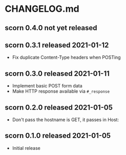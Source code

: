 
# CHANGELOG.md


## scorn 0.4.0 not yet released


## scorn 0.3.1 released 2021-01-12

* Fix duplicate Content-Type headers when POSTing


## scorn 0.3.0 released 2021-01-11

* Implement basic POST form data
* Make HTTP response available via `#_response`


## scorn 0.2.0 released 2021-01-05

* Don't pass the hostname is GET, it passes in Host:


## scorn 0.1.0 released 2021-01-05

* Initial release

